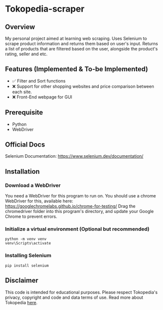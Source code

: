 # Tokopedia-scraper

## Overview

My personal project aimed at learning web scraping. Uses Selenium to scrape product information and returns them based on user's input.
Returns a list of products that are filtered based on the user, alongside the product's rating, seller and etc.

## Features (Implemented & To-be Implemented)

- ✅ Filter and Sort functions
- ❌ Support for other shopping websites and price comparison between each site.
- ❌ Front-End webpage for GUI

## Prerequisite

- Python
- WebDriver

## Official Docs

Selenium Documentation:
https://www.selenium.dev/documentation/

## Installation

### Download a WebDriver

You need a WebDriver for this program to run on.
You should use a chrome WebDriver for this, available here:
https://googlechromelabs.github.io/chrome-for-testing/
Drag the chromedriver folder into this program's directory, and update your Google Chrome to prevent errors.

### Initialize a virtual environment (Optional but recommended)

```
python -m venv venv
venv\Scripts\activate
```

### Installing Selenium

```
pip install selenium
```

## Disclaimer

This code is intended for educational purposes. Please respect Tokopedia's privacy, copyright and code and data terms of use. Read more about Tokopedia [here](https://www.tokopedia.com/terms?lang=en).
